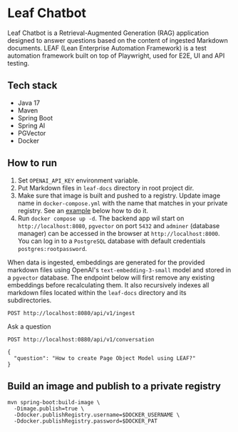 # Leaf Chatbot

Leaf Chatbot is a Retrieval-Augmented Generation (RAG) application designed to answer questions based on the content of ingested Markdown documents. LEAF (Lean Enterprise Automation Framework) is a test automation framework built on top of Playwright, used for E2E, UI and API testing.

## Tech stack

- Java 17
- Maven
- Spring Boot
- Spring AI
- PGVector
- Docker

## How to run

1. Set `OPENAI_API_KEY` environment variable.
2. Put Markdown files in `leaf-docs` directory in root project dir.
3. Make sure that image is built and pushed to a registry. Update image name in `docker-compose.yml` with the name that matches in your private registry. See an [example](#build-an-image-and-publish-to-a-private-registry) below how to do it.
4. Run `docker compose up -d`. The backend app wil start on `http://localhost:8080`, `pgvector` on port `5432` and `adminer` (database manager) can be accessed in the browser at `http://localhost:8000`. You can log in to a `PostgreSQL` database with default credentials `postgres:rootpassword`.

When data is ingested, embeddings are generated for the provided markdown files using OpenAI's `text-embedding-3-small` model and stored in a `pgvector` database. The endpoint below will first remove any existing embeddings before recalculating them. It also recursively indexes all markdown files located within the `leaf-docs` directory and its subdirectories.

```shell
POST http://localhost:8080/api/v1/ingest
```

Ask a question

```shell
POST http://localhost:0880/api/v1/conversation

{
  "question": "How to create Page Object Model using LEAF?"
}
```

## Build an image and publish to a private registry

```shell
mvn spring-boot:build-image \
  -Dimage.publish=true \
  -Ddocker.publishRegistry.username=$DOCKER_USERNAME \
  -Ddocker.publishRegistry.password=$DOCKER_PAT
```
